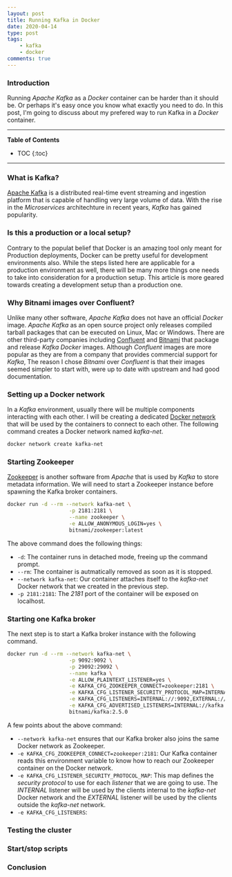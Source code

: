 ```yaml
---
layout: post
title: Running Kafka in Docker
date: 2020-04-14
type: post
tags:
    - kafka
    - docker
comments: true
---
```

### Introduction
Running *Apache Kafka* as a *Docker* container can be harder than it should be.
Or perhaps it's easy once you know what exactly you need to do. In this post,
I'm going to discuss about my prefered way to run Kafka in a *Docker*
container.

---
**Table of Contents**
* TOC
{:toc}
---

### What is Kafka?
[Apache Kafka](https://kafka.apache.org/) is a distributed real-time event
streaming and ingestion platform that is capable of handling very large volume
of data. With the rise in the *Microservices* architechture in recent years,
*Kafka* has gained popularity.

### Is this a production or a local setup?
Contrary to the populat belief that Docker is an amazing tool only meant for
Production deployments, Docker can be pretty useful for development
environments also. While the steps listed here are applicable for a production
environment as well, there will be many more things one needs to take into
consideration for a production setup. This article is more geared towards
creating a development setup than a production one.

### Why Bitnami images over Confluent?
Unlike many other software, *Apache Kafka* does not have an official *Docker*
image. *Apache Kafka* as an open source project only releases compiled tarball
packages that can be executed on Linux, Mac or Windows. There are other
third-party companies including [Confluent](https://www.confluent.io/) and
[Bitnami](https://bitnami.com/) that package and release *Kafka Docker* images.
Although *Confluent* images are more popular as they are from a company that
provides commercial support for *Kafka*, The reason I chose *Bitnami* over
*Confluent* is that their images seemed simpler to start with, were up to date
with upstream and had good documentation.

### Setting up a Docker network
In a *Kafka* environment, usually there will be multiple components interacting
with each other. I will be creating a dedicated
[Docker network](https://docs.docker.com/network/) that will be used by the
containers to connect to each other. The following command creates a Docker
network named *kafka-net*.

```bash
docker network create kafka-net
```

### Starting Zookeeper
[Zookeeper](https://zookeeper.apache.org/) is another software from *Apache*
that is used by *Kafka* to store metadata information. We will need to start
a Zookeeper instance before spawning the Kafka broker containers.

```bash
docker run -d --rm --network kafka-net \
                    -p 2181:2181 \
                    --name zookeeper \
                    -e ALLOW_ANONYMOUS_LOGIN=yes \
                    bitnami/zookeeper:latest
```

The above command does the following things:
- `-d`: The container runs in detached mode, freeing up the command prompt.
- `--rm`: The container is autmatically removed as soon as it is stopped.
- `--network kafka-net`: Our container attaches itself to the *kafka-net*
Docker network that we created in the previous step.
- `-p 2181:2181`: The *2181* port of the container will be exposed on localhost.

### Starting one Kafka broker
The next step is to start a Kafka broker instance with the following command.

```bash
docker run -d --rm --network kafka-net \
					-p 9092:9092 \
					-p 29092:29092 \
					--name kafka \
				    -e ALLOW_PLAINTEXT_LISTENER=yes \
                    -e KAFKA_CFG_ZOOKEEPER_CONNECT=zookeeper:2181 \
                    -e KAFKA_CFG_LISTENER_SECURITY_PROTOCOL_MAP=INTERNAL:PLAINTEXT,EXTERNAL:PLAINTEXT \
                    -e KAFKA_CFG_LISTENERS=INTERNAL://:9092,EXTERNAL://:29092 \
                    -e KAFKA_CFG_ADVERTISED_LISTENERS=INTERNAL://kafka:9092,EXTERNAL://localhost:29092 \
					bitnami/kafka:2.5.0
```
A few points about the above command:
- `--network kafka-net` ensures that our Kafka broker also joins the same
Docker network as Zookeeper.
- `-e KAFKA_CFG_ZOOKEEPER_CONNECT=zookeeper:2181`: Our Kafka container reads
this environment variable to know how to reach our Zookeeper container on the
Docker network.
- `-e KAFKA_CFG_LISTENER_SECURITY_PROTOCOL_MAP`: This map defines the *security
protocol* to use for each *listener* that we are going to use. The *INTERNAL*
listener will be used by the clients internal to the *kafka-net* Docker
network and the *EXTERNAL* listener will be used by the clients outside the
*kafka-net* network.
- `-e KAFKA_CFG_LISTENERS`:


### Testing the cluster

### Start/stop scripts

### Conclusion

